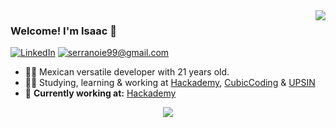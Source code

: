 <img align="right" src="https://github-readme-stats.vercel.app/api?username=isaacsa51&hide_border=true&hide_rank=true&show_icons=true&title_color=378AFC&text_color=C9D1D9&bg_color=00000000">

### Welcome! I'm Isaac :wave:

[![LinkedIn](https://img.shields.io/badge/LinkedIn-0077B5?style=for-the-badge&logo=linkedin&logoColor=white)](https://www.linkedin.com/in/serranoie/)
[![serranoie99@gmail.com](https://img.shields.io/badge/Gmail-D14836?style=for-the-badge&logo=gmail&logoColor=white)](mailto:serranoie99@gmail.com)

- 👨‍💻 Mexican versatile developer with 21 years old.
- 👨‍🎓 Studying, learning & working at [Hackademy](https://www.hackademy.mx/), [CubicCoding](https://www.cubiccoding.mx/) & [UPSIN](http://upsin.edu.mx/)
- 🚧 **Currently working at:** [Hackademy](https://www.hackademy.mx/)

<p align="center">
    <img src="https://github-readme-stats.vercel.app/api/top-langs/?username=isaacsa51&layout=compact&theme=dark&hide_border=true&hide_rank=false&show_icons=true&title_color=606060&text_color=606060&bg_color=00000000">
</p>
